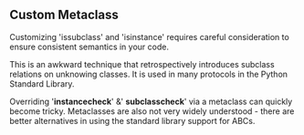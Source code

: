 ## Custom Metaclass

Customizing 'issubclass' and 'isinstance' requires careful consideration to ensure consistent semantics in your code.

This is an awkward technique that retrospectively introduces subclass relations on unknowing classes. It is used in 
many protocols in the Python Standard Library.

Overriding '__instancecheck__' &' __subclasscheck__' via a metaclass can quickly become tricky. Metaclasses are also 
not very widely understood - there are better alternatives in using the standard library support for ABCs.